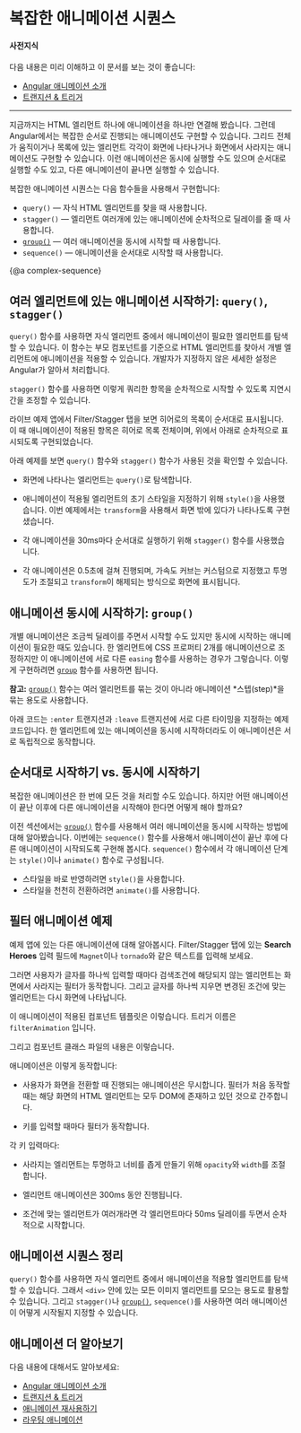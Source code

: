 <!--
# Complex animation sequences
-->
# 복잡한 애니메이션 시퀀스

<!--
#### Prerequisites
-->
#### 사전지식

<!--
A basic understanding of the following concepts:

* [Introduction to Angular animations](guide/animations)
* [Transition and triggers](guide/transition-and-triggers)

<hr>

So far, we've learned simple animations of single HTML elements. Angular also lets you animate coordinated sequences, such as an entire grid or list of elements as they enter and leave a page. You can choose to run multiple animations in parallel, or run discrete animations sequentially, one following another.

Functions that control complex animation sequences are as follows:

* `query()` finds one or more inner HTML elements.
* `stagger()` applies a cascading delay to animations for multiple elements.
* [`group()`](api/animations/group) runs multiple animation steps in parallel.
* `sequence()` runs animation steps one after another.
-->
다음 내용은 미리 이해하고 이 문서를 보는 것이 좋습니다:

* [Angular 애니메이션 소개](guide/animations)
* [트랜지션 & 트리거](guide/transition-and-triggers)

<hr>

지금까지는 HTML 엘리먼트 하나에 애니메이션을 하나만 연결해 봤습니다. 그런데 Angular에서는 복잡한 순서로 진행되는 애니메이션도 구현할 수 있습니다. 그리드 전체가 움직이거나 목록에 있는 엘리먼트 각각이 화면에 나타나거나 화면에서 사라지는 애니메이션도 구현할 수 있습니다. 이런 애니메이션은 동시에 실행할 수도 있으며 순서대로 실행할 수도 있고, 다른 애니메이션이 끝나면 실행할 수 있습니다.

복잡한 애니메이션 시퀀스는 다음 함수들을 사용해서 구현합니다:

* `query()` &mdash; 자식 HTML 엘리먼트를 찾을 때 사용합니다.
* `stagger()` &mdash; 엘리먼트 여러개에 있는 애니메이션에 순차적으로 딜레이를 줄 때 사용합니다.
* [`group()`](api/animations/group) &mdash; 여러 애니메이션을 동시에 시작할 때 사용합니다.
* `sequence()` &mdash; 애니메이션을 순서대로 시작할 때 사용합니다.


{@a complex-sequence}

<!--
## Animate multiple elements using query() and stagger() functions
-->
## 여러 엘리먼트에 있는 애니메이션 시작하기: `query()`, `stagger()`

<!--
The `query()` function allows you to find inner elements within the element that is being animated. This function targets specific HTML elements within a parent component and applies animations to each element individually. Angular intelligently handles setup, teardown, and cleanup as it coordinates the elements across the page.

The `stagger()` function allows you to define a timing gap between each queried item that is animated and thus animates elements with a delay between them.

The Filter/Stagger tab in the live example shows a list of heroes with an introductory sequence. The entire list of heroes cascades in, with a slight delay from top to bottom.

The following example demonstrates how to use `query()` and `stagger()` functions on the entry of an animated element.

* Use `query()` to look for an element entering the page that meets certain criteria.

* For each of these elements, use `style()` to set the same initial style for the element. Make it invisible and use `transform` to move it out of position so that it can slide into place.

* Use `stagger()` to delay each animation by 30 milliseconds.

* Animate each element on screen for 0.5 seconds using a custom-defined easing curve, simultaneously fading it in and un-transforming it.

<code-example path="animations/src/app/hero-list-page.component.ts" header="src/app/hero-list-page.component.ts" region="page-animations" language="typescript"></code-example>
-->
`query()` 함수를 사용하면 자식 엘리먼트 중에서 애니메이션이 필요한 엘리먼트를 탐색할 수 있습니다. 이 함수는 부모 컴포넌트를 기준으로 HTML 엘리먼트를 찾아서 개별 엘리먼트에 애니메이션을 적용할 수 있습니다. 개발자가 지정하지 않은 세세한 설정은 Angular가 알아서 처리합니다.

`stagger()` 함수를 사용하면 이렇게 쿼리한 항목을 순차적으로 시작할 수 있도록 지연시간을 조정할 수 있습니다.

라이브 예제 앱에서 Filter/Stagger 탭을 보면 히어로의 목록이 순서대로 표시됩니다. 이 때 애니메이션이 적용된 항목은 히어로 목록 전체이며, 위에서 아래로 순차적으로 표시되도록 구현되었습니다.

아래 예제를 보면 `query()` 함수와 `stagger()` 함수가 사용된 것을 확인할 수 있습니다.

* 화면에 나타나는 엘리먼트는 `query()`로 탐색합니다.

* 애니메이션이 적용될 엘리먼트의 초기 스타일을 지정하기 위해 `style()`을 사용했습니다. 이번 예제에서는 `transform`을 사용해서 화면 밖에 있다가 나타나도록 구현샜습니다.

* 각 애니메이션을 30ms마다 순서대로 실행하기 위해 `stagger()` 함수를 사용했습니다.

* 각 애니메이션은 0.5초에 걸쳐 진행되며, 가속도 커브는 커스텀으로 지정했고 투명도가 조절되고 `transform`이 해제되는 방식으로 화면에 표시됩니다.

<code-example path="animations/src/app/hero-list-page.component.ts" header="src/app/hero-list-page.component.ts" region="page-animations" language="typescript"></code-example>


<!--
## Parallel animation using group() function
-->
## 애니메이션 동시에 시작하기: `group()`

<!--
You've seen how to add a delay between each successive animation. But you may also want to configure animations that happen in parallel. For example, you may want to animate two CSS properties of the same element but use a different `easing` function for each one. For this, you can use the animation [`group()`](api/animations/group) function.

<div class="alert is-helpful">

**Note:** The [`group()`](api/animations/group) function is used to group animation *steps*, rather than animated elements.
</div>

In the following example, using groups on both `:enter` and `:leave` allow for two different timing configurations. They're applied to the same element in parallel, but run independently.

<code-example path="animations/src/app/hero-list-groups.component.ts" region="animationdef" header="src/app/hero-list-groups.component.ts (excerpt)" language="typescript"></code-example>
-->
개별 애니메이션은 조금씩 딜레이를 주면서 시작할 수도 있지만 동시에 시작하는 애니메이션이 필요한 때도 있습니다. 한 엘리먼트에 CSS 프로퍼티 2개를 애니메이션으로 조정하지만 이 애니메이션에 서로 다른 `easing` 함수를 사용하는 경우가 그렇습니다. 이렇게 구현하려면 [`group`](api/animations/group) 함수를 사용하면 됩니다.

<div class="alert is-helpful">

**참고:** [`group()`](api/animations/group) 함수는 여러 엘리먼트를 묶는 것이 아니라 애니메이션 *스텝(step)*을 묶는 용도로 사용합니다.

</div>

아래 코드는 `:enter` 트랜지션과 `:leave` 트랜지션에 서로 다른 타이밍을 지정하는 예제 코드입니다. 한 엘리먼트에 있는 애니메이션을 동시에 시작하더라도 이 애니메이션은 서로 독립적으로 동작합니다.

<code-example path="animations/src/app/hero-list-groups.component.ts" region="animationdef" header="src/app/hero-list-groups.component.ts (일부)" language="typescript"></code-example>


<!--
## Sequential vs. parallel animations
-->
## 순서대로 시작하기 vs. 동시에 시작하기

<!--
Complex animations can have many things happening at once. But what if you want to create an animation involving several animations happening one after the other? Earlier we used [`group()`](api/animations/group) to run multiple animations all at the same time, in parallel.

A second function called `sequence()` lets you run those same animations one after the other. Within `sequence()`, the animation steps consist of either `style()` or `animate()` function calls.

* Use `style()` to apply the provided styling data immediately.
* Use `animate()` to apply styling data over a given time interval.
-->
복잡한 애니메이션은 한 번에 모든 것을 처리할 수도 있습니다. 하지만 어떤 애니메이션이 끝난 이후에 다른 애니메이션을 시작해야 한다면 어떻게 해야 할까요?

이전 섹션에서는 [`group()`](api/animations/group) 함수를 사용해서 여러 애니메이션을 동시에 시작하는 방법에 대해 알아봤습니다.
이번에는 `sequence()` 함수를 사용해서 애니메이션이 끝난 후에 다른 애니메이션이 시작되도록 구현해 봅시다. `sequence()` 함수에서 각 애니메이션 단계는 `style()`이나 `animate()` 함수로 구성됩니다.

* 스타일을 바로 반영하려면 `style()`을 사용합니다.
* 스타일을 천천히 전환하려면 `animate()`를 사용합니다.


<!--
## Filter animation example
-->
## 필터 애니메이션 예제

<!--
Let's take a look at another animation on the live example page. Under the Filter/Stagger tab, enter some text into the **Search Heroes** text box, such as `Magnet` or `tornado`.

The filter works in real time as you type. Elements leave the page as you type each new letter and the filter gets progressively stricter. The heroes list gradually re-enters the page as you delete each letter in the filter box.

The HTML template contains a trigger called `filterAnimation`.

<code-example path="animations/src/app/hero-list-page.component.html" header="src/app/hero-list-page.component.html" region="filter-animations"></code-example>

The component file contains three transitions.

<code-example path="animations/src/app/hero-list-page.component.ts" header="src/app/hero-list-page.component.ts" region="filter-animations" language="typescript"></code-example>

The animation does the following:

* Ignores any animations that are performed when the user first opens or navigates to this page. The filter narrows what is already there, so it assumes that any HTML elements to be animated already exist in the DOM.

* Performs a filter match for matches.

For each match:

* Hides the element by making it completely transparent and infinitely narrow, by setting its opacity and width to 0.

* Animates in the element over 300 milliseconds. During the animation, the element assumes its default width and opacity.

* If there are multiple matching elements, staggers in each element starting at the top of the page, with a 50-millisecond delay between each element.
-->
예제 앱에 있는 다른 애니메이션에 대해 알아봅시다. Filter/Stagger 탭에 있는 **Search Heroes** 입력 필드에 `Magnet`이나 `tornado`와 같은 텍스트를 입력해 보세요.

그러면 사용자가 글자를 하나씩 입력할 때마다 검색조건에 해당되지 않는 엘리먼트는 화면에서 사라지는 필터가 동작합니다. 그리고 글자를 하나씩 지우면 변경된 조건에 맞는 엘리먼트는 다시 화면에 나타납니다.

이 애니메이션이 적용된 컴포넌트 템플릿은 이렇습니다. 트리거 이름은 `filterAnimation` 입니다.

<code-example path="animations/src/app/hero-list-page.component.html" header="src/app/hero-list-page.component.html" region="filter-animations"></code-example>

그리고 컴포넌트 클래스 파일의 내용은 이렇습니다.

<code-example path="animations/src/app/hero-list-page.component.ts" header="src/app/hero-list-page.component.ts" region="filter-animations" language="typescript"></code-example>

애니메이션은 이렇게 동작합니다:

* 사용자가 화면을 전환할 때 진행되는 애니메이션은 무시합니다. 필터가 처음 동작할 때는 해당 화면의 HTML 엘리먼트는 모두 DOM에 존재하고 있던 것으로 간주합니다.

* 키를 입력할 때마다 필터가 동작합니다.

각 키 입력마다:

* 사라지는 엘리먼트는 투명하고 너비를 좁게 만들기 위해 `opacity`와 `width`를 조절합니다.

* 엘리먼트 애니메이션은 300ms 동안 진행됩니다.

* 조건에 맞는 엘리먼트가 여러개라면 각 엘리먼트마다 50ms 딜레이를 두면서 순차적으로 시작합니다.


<!--
## Animation sequence summary
-->
## 애니메이션 시퀀스 정리

<!--
Angular functions for animating multiple elements start with `query()` to find inner elements, for example gathering all images within a `<div>`. The remaining functions, `stagger()`, [`group()`](api/animations/group), and `sequence()`, apply cascades or allow you to control how multiple animation steps are applied.
-->
`query()` 함수를 사용하면 자식 엘리먼트 중에서 애니메이션을 적용할 엘리먼트를 탐색할 수 있습니다. 그래서 `<div>` 안에 있는 모든 이미지 엘리먼트를 모으는 용도로 활용할 수 있습니다. 그리고 `stagger()`나 [`group()`](api/animations/group), `sequence()`를 사용하면 여러 애니메이션이 어떻게 시작될지 지정할 수 있습니다.


<!--
## More on Angular animations
-->
## 애니메이션 더 알아보기

<!--
You may also be interested in the following:

* [Introduction to Angular animations](guide/animations)
* [Transition and triggers](guide/transition-and-triggers)
* [Reusable animations](guide/reusable-animations)
* [Route transition animations](guide/route-animations)
-->
다음 내용에 대해서도 알아보세요:

* [Angular 애니메이션 소개](guide/animations)
* [트랜지션 & 트리거](guide/transition-and-triggers)
* [애니메이션 재사용하기](guide/reusable-animations)
* [라우팅 애니메이션](guide/route-animations)